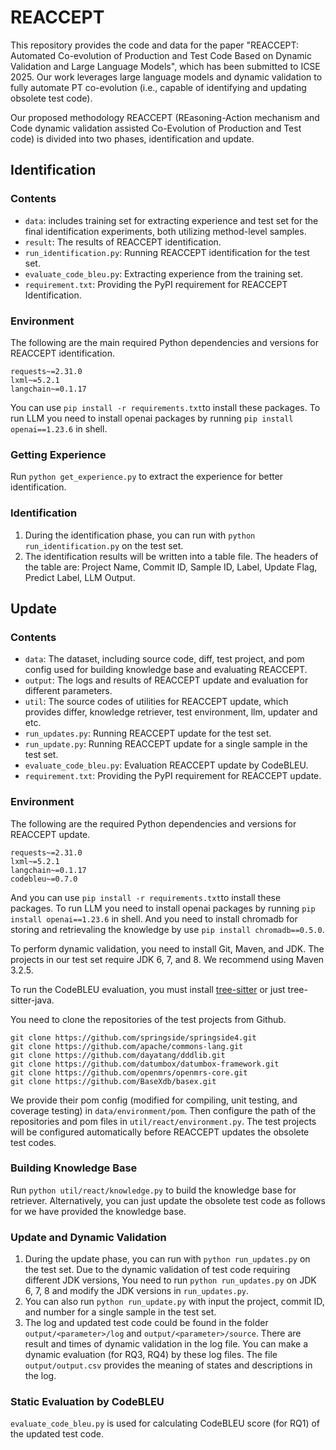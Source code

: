 # REACCEPT

This repository provides the code and data for the paper "REACCEPT: Automated Co-evolution of Production and Test Code Based on Dynamic Validation and Large Language Models", which has been submitted to ICSE 2025. Our work leverages large language models and dynamic validation to fully automate PT co-evolution (i.e., capable of identifying and updating obsolete test code).

Our proposed methodology REACCEPT (REasoning-Action mechanism and Code dynamic validation assisted Co-Evolution of Production and Test code) is divided into two phases, identification and update. 

## Identification

### Contents

- `data`: includes training set for extracting experience and test set for the final identification experiments, both utilizing method-level samples.
- `result`: The results of REACCEPT identification.
- `run_identification.py`: Running REACCEPT identification for the test set.
- `evaluate_code_bleu.py`:  Extracting experience from the training set.
- `requirement.txt`: Providing the PyPI requirement for REACCEPT Identification.

### Environment

The following are the main required Python dependencies and versions  for REACCEPT identification.

```
requests~=2.31.0
lxml~=5.2.1
langchain~=0.1.17
```

You can use `pip install -r requirements.txt`to install these packages. To run LLM you need to install openai packages by running `pip install openai==1.23.6` in shell. 

### Getting Experience

Run `python get_experience.py` to extract the experience for better identification. 

### Identification

1. During the identification phase, you can run with `python run_identification.py` on the test set. 
2. The identification results will be written into a table file. The headers of the table are: Project Name, Commit ID, Sample ID, Label, Update Flag, Predict Label, LLM Output.

## Update

### Contents

- `data`: The dataset, including source code, diff, test project, and pom config used for building knowledge base and evaluating REACCEPT.
- `output`: The logs and results of REACCEPT update and evaluation for different parameters.
- `util`: The source codes of utilities for REACCEPT update, which provides differ, knowledge retriever, test environment, llm, updater and etc.
- `run_updates.py`: Running REACCEPT update for the test set.
- `run_update.py`: Running REACCEPT update for a single sample in the test set.
- `evaluate_code_bleu.py`: Evaluation REACCEPT update by CodeBLEU.
- `requirement.txt`: Providing the PyPI requirement for REACCEPT update.

### Environment

The following are the required Python dependencies and versions  for REACCEPT update.

```
requests~=2.31.0
lxml~=5.2.1
langchain~=0.1.17
codebleu~=0.7.0
```

And you can use `pip install -r requirements.txt`to install these packages. To run LLM you need to install openai packages by running `pip install openai==1.23.6` in shell. And you need to install chromadb for storing and retrievaling the knowledge by use `pip install chromadb==0.5.0`.

To perform dynamic validation, you need to install Git, Maven, and JDK. The projects in our test set require JDK 6, 7, and 8. We recommend using Maven 3.2.5.

To run the CodeBLEU evaluation, you must install [tree-sitter](https://github.com/tree-sitter/tree-sitter) or just tree-sitter-java.

You need to clone the repositories of the test projects from Github. 

```
git clone https://github.com/springside/springside4.git
git clone https://github.com/apache/commons-lang.git
git clone https://github.com/dayatang/dddlib.git
git clone https://github.com/datumbox/datumbox-framework.git
git clone https://github.com/openmrs/openmrs-core.git
git clone https://github.com/BaseXdb/basex.git
```

We provide their pom config (modified for compiling, unit testing, and coverage testing) in `data/environment/pom`. Then configure the path of the repositories and pom files in `util/react/environment.py`. The test projects will be configured automatically before REACCEPT updates the obsolete test codes.

### Building Knowledge Base

Run `python util/react/knowledge.py` to build the knowledge base for retriever. Alternatively, you can just update the obsolete test code as follows for we have provided the knowledge base.

### Update and Dynamic Validation

1. During the update phase, you can run with `python run_updates.py` on the test set. Due to the dynamic validation of test code requiring different JDK versions, You need to run `python run_updates.py` on JDK 6, 7, 8 and modify the JDK versions in `run_updates.py`.
2. You can also run `python run_update.py` with input the project, commit ID, and number for a single sample in the test set.
3. The log and updated test code could be found in the folder `output/<parameter>/log` and `output/<parameter>/source`. There are result and times of dynamic validation in the log file. You can make a dynamic evaluation (for RQ3, RQ4) by these log files. The file `output/output.csv` provides the meaning of states and descriptions in the log.

### Static Evaluation by CodeBLEU

`evaluate_code_bleu.py` is used for calculating CodeBLEU score (for RQ1) of the updated test code.

